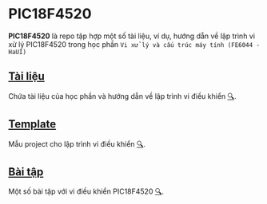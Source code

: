 # PIC18F4520

**PIC18F4520** là repo tập hợp một số tài liệu, ví dụ, hướng dẫn về lập trình vi xử lý PIC18F4520 trong học phần `Vi xử lý và cấu trúc máy tính (FE6044 - HaUI)`

## [Tài liệu](Docs)

Chứa tài liệu của học phần và hướng dẫn về lập trình vi điều khiển [🔍](Docs).

## [Template](0_Template)

Mẫu project cho lập trình vi điều khiển [🔍](Template).

## [Bài tập](BaiTap)

Một số bài tập với vi điều khiển PIC18F4520 [🔍](BaiTap).